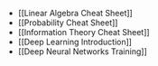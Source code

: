 - [[Linear Algebra Cheat Sheet]]
- [[Probability Cheat Sheet]]
- [[Information Theory Cheat Sheet]]
- [[Deep Learning Introduction]]
- [[Deep Neural Networks Training]]